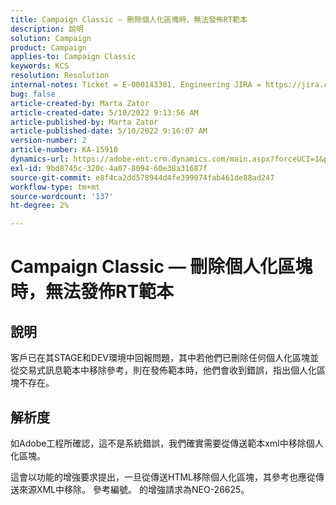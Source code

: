```yaml
---
title: Campaign Classic — 刪除個人化區塊時，無法發佈RT範本
description: 說明
solution: Campaign
product: Campaign
applies-to: Campaign Classic
keywords: KCS
resolution: Resolution
internal-notes: Ticket = E-000143381, Engineering JIRA = https://jira.corp.adobe.com/browse/NEO-26451 , Enhancement = https://jira.corp.adobe.com/browse/NEO-26451
bug: false
article-created-by: Marta Zator
article-created-date: 5/10/2022 9:13:56 AM
article-published-by: Marta Zator
article-published-date: 5/10/2022 9:16:07 AM
version-number: 2
article-number: KA-15910
dynamics-url: https://adobe-ent.crm.dynamics.com/main.aspx?forceUCI=1&pagetype=entityrecord&etn=knowledgearticle&id=d7a4d37e-41d0-ec11-a7b5-00224809c101
exl-id: 9bd8745c-320c-4a07-8094-60e38a31687f
source-git-commit: e8f4ca2dd578944d4fe399074fab461de88ad247
workflow-type: tm+mt
source-wordcount: '137'
ht-degree: 2%

---
```


# Campaign Classic — 刪除個人化區塊時，無法發佈RT範本

## 說明


客戶已在其STAGE和DEV環境中回報問題，其中若他們已刪除任何個人化區塊並從交易式訊息範本中移除參考，則在發佈範本時，他們會收到錯誤，指出個人化區塊不存在。


## 解析度


如Adobe工程所確認，這不是系統錯誤，我們確實需要從傳送範本xml中移除個人化區塊。

這會以功能的增強要求提出，一旦從傳送HTML移除個人化區塊，其參考也應從傳送來源XML中移除。 參考編號。 的增強請求為NEO-26625。
